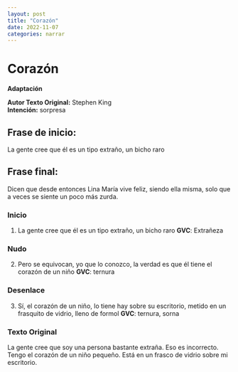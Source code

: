 ```yaml
---
layout: post
title: "Corazón"
date: 2022-11-07
categories: narrar
---
```



# Corazón  
**Adaptación**

**Autor Texto Original:** Stephen King  
**Intención:** sorpresa  


## Frase de inicio:
La gente cree que él es un tipo extraño, un bicho raro


## Frase final:
Dicen que desde entonces Lina María vive feliz, siendo ella misma, solo que a veces se siente un poco más zurda.


### Inicio

1. La gente cree que él es un tipo extraño, un bicho raro  **GVC**: Extrañeza

### Nudo

2. Pero se equivocan, yo que lo conozco, la verdad es que él tiene el corazón de un niño
**GVC**: ternura

### Desenlace

3. Sí, el corazón de un niño, lo tiene hay sobre su escritorio, metido en un frasquito de vidrio, lleno de formol **GVC**: ternura, sorna



### Texto Original

La gente cree que soy una persona bastante extraña. Eso es incorrecto. Tengo el corazón de un niño pequeño. Está en un frasco de vidrio sobre mi escritorio.
